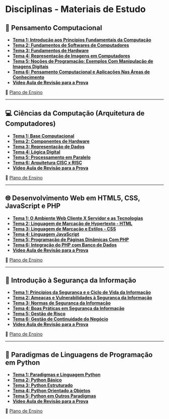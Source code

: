 # Disciplinas - Materiais de Estudo

## 📘 Pensamento Computacional

- **[Tema 1: Introdução aos Princípios Fundamentais da Computação](https://stecine.azureedge.net/repositorio/00212ti/00023/index.html)**
- **[Tema 2: Fundamentos de Softwares de Computadores](https://stecine.azureedge.net/repositorio/00212ti/00316/index.html)**
- **[Tema 3: Fundamentos de Hardware](https://stecine.azureedge.net/repositorio/00212ti/00437/index.html)**
- **[Tema 4: Representação de Imagens em Computadores](https://stecine.azureedge.net/repositorio/00212ti/00368/index.html)**
- **[Tema 5: Noções de Programação: Exemplos Com Manipulação de Imagens Digitais](https://stecine.azureedge.net/repositorio/00212ti/00187/index.html)**
- **[Tema 6: Pensamento Computacional e Aplicações Nas Áreas de Conhecimento](https://stecine.azureedge.net/repositorio/00212ti/01201/index.html)**
- **[Vídeo Aula de Revisão para a Prova](https://sway.office.com/P4Bb5fGDK978hDHE?ref=Link&loc=play)**

📄 [Plano de Ensino](https://estudante.estacio.br/aura-repo/disciplinas/DGT0008/DGT0008_Plano_de_ensino.pdf)

---

## 💻 Ciências da Computação (Arquitetura de Computadores)

- **[Tema 1: Base Computacional](https://stecine.azureedge.net/repositorio/00212ti/00403/index.html)**
- **[Tema 2: Componentes de Hardware](https://stecine.azureedge.net/repositorio/00212ti/00248/index.html)**
- **[Tema 3: Representação de Dados](https://stecine.azureedge.net/repositorio/00212ti/00432/index.html)**
- **[Tema 4: Lógica Digital](https://stecine.azureedge.net/repositorio/00212ti/00105/index.html)**
- **[Tema 5: Processamento em Paralelo](https://stecine.azureedge.net/repositorio/00212ti/00394/index.html)**
- **[Tema 6: Arquitetura CISC x RISC](https://stecine.azureedge.net/repositorio/00212ti/00436/index.html)**
- **[Vídeo Aula de Revisão para a Prova](https://sway.office.com/PileaPSlpBjUyxwC?ref=Link&loc=play)**

📄 [Plano de Ensino](https://estudante.estacio.br/aura-repo/disciplinas/DGT0281/DGT0281_Plano_de_ensino.pdf)

---

## 🌐 Desenvolvimento Web em HTML5, CSS, JavaScript e PHP

- **[Tema 1: O Ambiente Web Cliente X Servidor e as Tecnologias](https://stecine.azureedge.net/repositorio/00212ti/00172/index.html)**
- **[Tema 2: Linguagem de Marcação de Hypertexto - HTML](https://stecine.azureedge.net/repositorio/00212ti/00084/index.html)**
- **[Tema 3: Linguagem de Marcação e Estilos - CSS](https://stecine.azureedge.net/repositorio/00212ti/00468/index.html)**
- **[Tema 4: Linguagem JavaScript](https://stecine.azureedge.net/repositorio/00212ti/00385/index.html)**
- **[Tema 5: Programação de Páginas Dinâmicas Com PHP](https://stecine.azureedge.net/repositorio/00212ti/00297/index.html)**
- **[Tema 6: Integração do PHP com Banco de Dados](https://stecine.azureedge.net/repositorio/00212ti/00120/index.html)**
- **[Vídeo Aula de Revisão para a Prova](https://sway.office.com/lLuauFKjlhMGOmtX?ref=Link&loc=play)**

📄 [Plano de Ensino](https://estudante.estacio.br/aura-repo/disciplinas/DGT0280/DGT0280_Plano_de_ensino.pdf)

---

## 🔐 Introdução à Segurança da Informação

- **[Tema 1: Princípios da Segurança e o Ciclo de Vida da Informação](https://stecine.azureedge.net/repositorio/00212ti/00441/index.html)**
- **[Tema 2: Ameaças e Vulnerabilidades à Segurança da Informação](https://stecine.azureedge.net/repositorio/00212ti/00319/index.html)**
- **[Tema 3: Normas de Segurança da Informação](https://stecine.azureedge.net/repositorio/00212ti/00451/index.html)**
- **[Tema 4: Boas Práticas em Segurança da Informação](https://stecine.azureedge.net/repositorio/00212ti/00278/index.html)**
- **[Tema 5: Gestão de Risco](https://stecine.azureedge.net/repositorio/00212ti/00182/index.html)**
- **[Tema 6: Gestão de Continuidade do Negócio](https://stecine.azureedge.net/repositorio/00212ti/00217/index.html)**
- **[Vídeo Aula de Revisão para a Prova](https://sway.office.com/OXRgbHEvbeqMQLx6?ref=Link&loc=play)**

📄 [Plano de Ensino](https://estudante.estacio.br/aura-repo/disciplinas/DGT0288/DGT0288_Plano_de_ensino.pdf)

---

## 🐍 Paradigmas de Linguagens de Programação em Python

- **[Tema 1: Paradigmas e Linguagem Python](https://stecine.azureedge.net/repositorio/paradigmas_linguagem_python/index.html)**
- **[Tema 2: Python Básico](https://stecine.azureedge.net/repositorio/00212ti/00322/index.html)**
- **[Tema 3: Python Estruturado](https://stecine.azureedge.net/repositorio/00212ti/00213/index.html)**
- **[Tema 4: Python Orientado a Objetos](https://stecine.azureedge.net/repositorio/00212ti/00232/index.html)**
- **[Tema 5: Python em Outros Paradigmas](https://stecine.azureedge.net/repositorio/00212ti/00426/index.html)**
- **[Vídeo Aula de Revisão para a Prova](https://sway.office.com/TemhcTNa1DJrL9O7?ref=Link&loc=play)**

📄 [Plano de Ensino](https://estudante.estacio.br/aura-repo/disciplinas/DGT0286/DGT0286_Plano_de_ensino.pdf)
